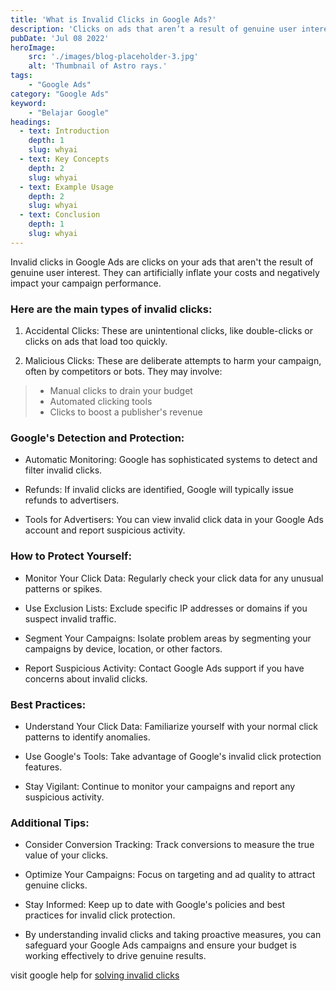 ```yaml
---
title: 'What is Invalid Clicks in Google Ads?'
description: 'Clicks on ads that aren’t a result of genuine user interest, including intentionally fraudulent traffic and accidental or duplicate clicks.'
pubDate: 'Jul 08 2022'
heroImage: 
    src: './images/blog-placeholder-3.jpg'
    alt: 'Thumbnail of Astro rays.'
tags: 
    - "Google Ads"
category: "Google Ads"
keyword: 
    - "Belajar Google"
headings:
  - text: Introduction
    depth: 1
    slug: whyai
  - text: Key Concepts
    depth: 2
    slug: whyai
  - text: Example Usage
    depth: 2
    slug: whyai
  - text: Conclusion
    depth: 1
    slug: whyai
---
```


Invalid clicks in Google Ads are clicks on your ads that aren't the result of genuine user interest. They can artificially inflate your costs and negatively impact your campaign performance.

### Here are the main types of invalid clicks:

1. Accidental Clicks: These are unintentional clicks, like double-clicks or clicks on ads that load too quickly.

2. Malicious Clicks: These are deliberate attempts to harm your campaign, often by competitors or bots. They may involve:
> * Manual clicks to drain your budget
> * Automated clicking tools
> * Clicks to boost a publisher's revenue

### Google's Detection and Protection:

* Automatic Monitoring: Google has sophisticated systems to detect and filter invalid clicks.

* Refunds: If invalid clicks are identified, Google will typically issue refunds to advertisers.

* Tools for Advertisers: You can view invalid click data in your Google Ads account and report suspicious activity.

### How to Protect Yourself:

*  Monitor Your Click Data: Regularly check your click data for any unusual patterns or spikes.

* Use Exclusion Lists: Exclude specific IP addresses or domains if you suspect invalid traffic.

* Segment Your Campaigns: Isolate problem areas by segmenting your campaigns by device, location, or other factors.

* Report Suspicious Activity: Contact Google Ads support if you have concerns about invalid clicks.

### Best Practices:

* Understand Your Click Data: Familiarize yourself with your normal click patterns to identify anomalies.

* Use Google's Tools: Take advantage of Google's invalid click protection features.

* Stay Vigilant: Continue to monitor your campaigns and report any suspicious activity.

### Additional Tips:

* Consider Conversion Tracking: Track conversions to measure the true value of your clicks.

* Optimize Your Campaigns: Focus on targeting and ad quality to attract genuine clicks.

* Stay Informed: Keep up to date with Google's policies and best practices for invalid click protection.

* By understanding invalid clicks and taking proactive measures, you can safeguard your Google Ads campaigns and ensure your budget is working effectively to drive genuine results.

visit google help for [solving invalid clicks](https://support.google.com/google-ads/troubleshooter/2557048?sjid=6995357965478073122-AP 'Troubleshooting invalid clicks')